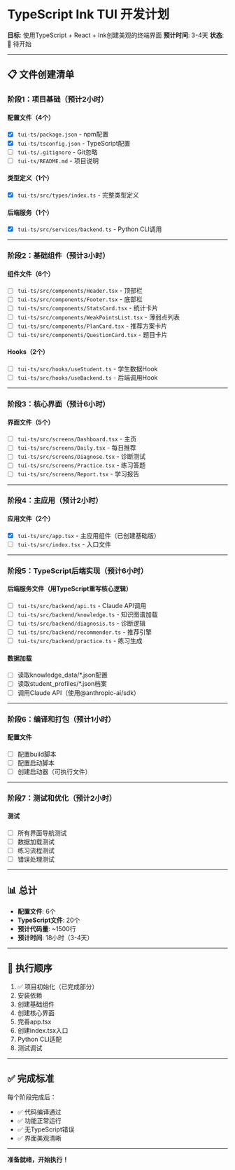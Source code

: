 # TypeScript Ink TUI 开发计划

**目标**: 使用TypeScript + React + Ink创建美观的终端界面
**预计时间**: 3-4天
**状态**: 🔲 待开始

---

## 📋 文件创建清单

### 阶段1：项目基础（预计2小时）

#### 配置文件（4个）
- [x] `tui-ts/package.json` - npm配置
- [x] `tui-ts/tsconfig.json` - TypeScript配置
- [ ] `tui-ts/.gitignore` - Git忽略
- [ ] `tui-ts/README.md` - 项目说明

#### 类型定义（1个）
- [x] `tui-ts/src/types/index.ts` - 完整类型定义

#### 后端服务（1个）
- [x] `tui-ts/src/services/backend.ts` - Python CLI调用

---

### 阶段2：基础组件（预计3小时）

#### 组件文件（6个）
- [ ] `tui-ts/src/components/Header.tsx` - 顶部栏
- [ ] `tui-ts/src/components/Footer.tsx` - 底部栏
- [ ] `tui-ts/src/components/StatsCard.tsx` - 统计卡片
- [ ] `tui-ts/src/components/WeakPointsList.tsx` - 薄弱点列表
- [ ] `tui-ts/src/components/PlanCard.tsx` - 推荐方案卡片
- [ ] `tui-ts/src/components/QuestionCard.tsx` - 题目卡片

#### Hooks（2个）
- [ ] `tui-ts/src/hooks/useStudent.ts` - 学生数据Hook
- [ ] `tui-ts/src/hooks/useBackend.ts` - 后端调用Hook

---

### 阶段3：核心界面（预计6小时）

#### 界面文件（5个）
- [ ] `tui-ts/src/screens/Dashboard.tsx` - 主页
- [ ] `tui-ts/src/screens/Daily.tsx` - 每日推荐
- [ ] `tui-ts/src/screens/Diagnose.tsx` - 诊断测试
- [ ] `tui-ts/src/screens/Practice.tsx` - 练习答题
- [ ] `tui-ts/src/screens/Report.tsx` - 学习报告

---

### 阶段4：主应用（预计2小时）

#### 应用文件（2个）
- [x] `tui-ts/src/app.tsx` - 主应用组件（已创建基础版）
- [ ] `tui-ts/src/index.tsx` - 入口文件

---

### 阶段5：TypeScript后端实现（预计6小时）

#### 后端服务文件（用TypeScript重写核心逻辑）
- [ ] `tui-ts/src/backend/api.ts` - Claude API调用
- [ ] `tui-ts/src/backend/knowledge.ts` - 知识图谱加载
- [ ] `tui-ts/src/backend/diagnosis.ts` - 诊断逻辑
- [ ] `tui-ts/src/backend/recommender.ts` - 推荐引擎
- [ ] `tui-ts/src/backend/practice.ts` - 练习生成

#### 数据加载
- [ ] 读取knowledge_data/*.json配置
- [ ] 读取student_profiles/*.json档案
- [ ] 调用Claude API（使用@anthropic-ai/sdk）

---

### 阶段6：编译和打包（预计1小时）

#### 配置文件
- [ ] 配置build脚本
- [ ] 配置启动脚本
- [ ] 创建启动器（可执行文件）

---

### 阶段7：测试和优化（预计2小时）

#### 测试
- [ ] 所有界面导航测试
- [ ] 数据加载测试
- [ ] 练习流程测试
- [ ] 错误处理测试

---

## 📊 总计

- **配置文件**: 6个
- **TypeScript文件**: 20个
- **预计代码量**: ~1500行
- **预计时间**: 18小时（3-4天）

---

## 🎯 执行顺序

1. ✅ 项目初始化（已完成部分）
2. 安装依赖
3. 创建基础组件
4. 创建核心界面
5. 完善app.tsx
6. 创建index.tsx入口
7. Python CLI适配
8. 测试调试

---

## ✅ 完成标准

每个阶段完成后：
- ✅ 代码编译通过
- ✅ 功能正常运行
- ✅ 无TypeScript错误
- ✅ 界面美观清晰

---

**准备就绪，开始执行！**

